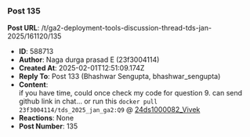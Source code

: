### Post 135
**Post URL**: /t/ga2-deployment-tools-discussion-thread-tds-jan-2025/161120/135
- **ID**: 588713
- **Author**: Naga durga prasad E (23f3004114)
- **Created At**: 2025-02-01T12:51:09.174Z
- **Reply To**: Post 133 (Bhashwar Sengupta, bhashwar_sengupta)
- **Content**:  
  if you have time, could once check my code for question 9. can send github link in chat…
or run this <code>docker pull 23f3004114/tds_2025_jan_ga2:Q9</code>
@ <a href="https://discourse.onlinedegree.iitm.ac.in/u/24ds1000082_Vivek">24ds1000082_Vivek</a>
- **Reactions**: None
- **Post Number**: 135

